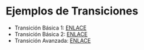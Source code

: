 # Ejemplos de Transiciones

- Transición Básica 1: [ENLACE](https://bl.ocks.org/d3noob/c3cbb8af554eb848d09ab97306bb5583)
- Transición Básica 2: [ENLACE](http://bl.ocks.org/enjalot/1429426)
- Transición Avanzada: [ENLACE](https://beta.observablehq.com/@mbostock/d3-stacked-to-grouped-bars)